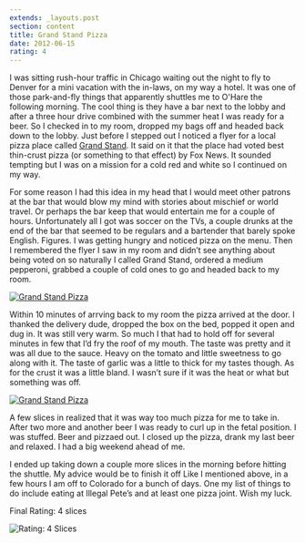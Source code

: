 ```yaml
---
extends: _layouts.post
section: content
title: Grand Stand Pizza
date: 2012-06-15
rating: 4
---
```


I was sitting rush-hour traffic in Chicago waiting out the night to fly to Denver for a mini vacation with the in-laws, on my way a hotel. It was one of those park-and-fly things that apparently shuttles me to O'Hare the following morning. The cool thing is they have a bar next to the lobby and after a three hour drive combined with the summer heat I was ready for a beer. So I checked in to my room, dropped my bags off and headed back down to the lobby. Just before I stepped out I noticed a flyer for a local pizza place called [Grand Stand](http://www.grstandpizza.com/). It said on it that the place had voted best thin-crust pizza (or something to that effect) by Fox News. It sounded tempting but I was on a mission for a cold red and white so I continued on my way.

For some reason I had this idea in my head that I would meet other patrons at the bar that would blow my mind with stories about mischief or world travel. Or perhaps the bar keep that would entertain me for a couple of hours. Unfortunately all I got was soccer on the TVs, a couple drunks at the end of the bar that seemed to be regulars and a bartender that barely spoke English. Figures. I was getting hungry and noticed pizza on the menu. Then I remembered the flyer I saw in my room and didn’t see anything about being voted on so naturally I called Grand Stand, ordered a medium pepperoni, grabbed a couple of cold ones to go and headed back to my room.

[![Grand Stand Pizza](http://farm8.staticflickr.com/7095/7354485004_66e7c6f4eb.jpg)](http://www.flickr.com/photos/joefearnley/7354485004/ "Grand Stand Pizza by joefearnley, on Flickr")

Within 10 minutes of arrving back to my room the pizza arrived at the door. I thanked the delivery dude, dropped the box on the bed, popped it open and dug in. It was still very warm. So much I that had to hold off for several minutes in few that I’d fry the roof of my mouth. The taste was pretty and it was all due to the sauce. Heavy on the tomato and little sweetness to go along with it. The taste of garlic was a little to thick for my tastes though. As for the crust it was a little bland. I wasn’t sure if it was the heat or what but something was off.

[![Grand Stand Pizza](http://farm9.staticflickr.com/8014/7354487614_f4a7fbed01.jpg)](http://www.flickr.com/photos/joefearnley/7354487614/ "Grand Stand Pizza by joefearnley, on Flickr")

A few slices in realized that it was way too much pizza for me to take in. After two more and another beer I was ready to curl up in the fetal position. I was stuffed. Beer and pizzaed out. I closed up the pizza, drank my last beer and relaxed. I had a big weekend ahead of me.

I ended up taking down a couple more slices in the morning before hitting the shuttle. My advice would be to finish it off Like I mentioned above, in a few hours I am off to Colorado for a bunch of days. One my list of things to do include eating at Illegal Pete’s and at least one pizza joint. Wish my luck.

Final Rating: 4 slices

![Rating: 4 Slices](/assets/img/pizza4_sm.jpg)